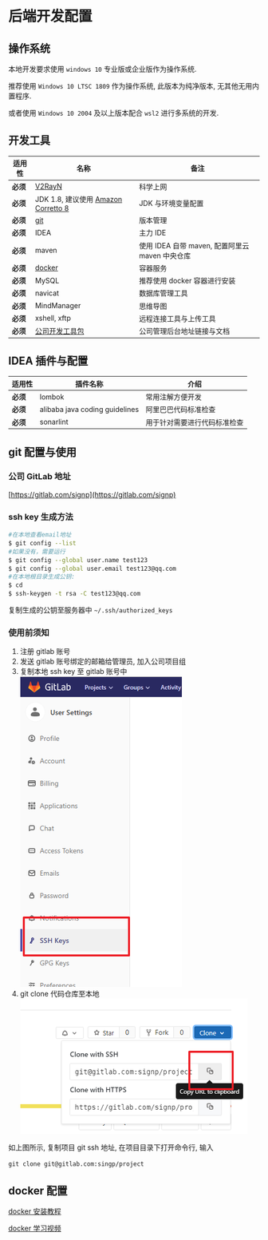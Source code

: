 # 后端开发配置

## 操作系统

本地开发要求使用 `windows 10` 专业版或企业版作为操作系统.

推荐使用 `Windows 10 LTSC 1809` 作为操作系统, 此版本为纯净版本, 无其他无用内置程序.

或者使用 `Windows 10 2004` 及以上版本配合 `wsl2` 进行多系统的开发.

## 开发工具

| 适用性   | 名称                                                                                                                 | 备注                                            |
| -------- | -------------------------------------------------------------------------------------------------------------------- | ----------------------------------------------- |
| **必须** | [V2RayN](https://github.com/2dust/v2rayN/releases)                                                                   | 科学上网                                        |
| **必须** | JDK 1.8, 建议使用 [Amazon Corretto 8](https://docs.aws.amazon.com/corretto/latest/corretto-8-ug/downloads-list.html) | JDK 与环境变量配置                              |
| **必须** | [git](https://git-scm.com/)                                                                                          | 版本管理                                        |
| **必须** | IDEA                                                                                                                 | 主力 IDE                                        |
| **必须** | maven                                                                                                                | 使用 IDEA 自带 maven, 配置阿里云 maven 中央仓库 |
| **必须** | [docker](https://docs.docker.com/docker-for-windows/install/)                                                        | 容器服务                                        |
| **必须** | MySQL                                                                                                                | 推荐使用 docker 容器进行安装                    |
| **必须** | navicat                                                                                                              | 数据库管理工具                                  |
| **必须** | MindManager                                                                                                          | 思维导图                                        |
| **必须** | xshell, xftp                                                                                                         | 远程连接工具与上传工具                          |
| **必须** | [公司开发工具包](https://o.signp.cn/application/橙立科技工具包-安装包.exe)                                           | 公司管理后台地址链接与文档                      |

## IDEA 插件与配置

| 适用性   | 插件名称                       | 介绍                         |
| -------- | ------------------------------ | ---------------------------- |
| **必须** | lombok                         | 常用注解方便开发             |
| **必须** | alibaba java coding guidelines | 阿里巴巴代码标准检查         |
| **必须** | sonarlint                      | 用于针对需要进行代码标准检查 |

## git 配置与使用

### 公司 GitLab 地址

[https://gitlab.com/signp](https://gitlab.com/signp)

### ssh key 生成方法

```bash
#在本地查看email地址
$ git config --list
#如果没有，需要运行
$ git config --global user.name test123
$ git config --global user.email test123@qq.com
#在本地根目录生成公钥:
$ cd
$ ssh-keygen -t rsa -C test123@qq.com
```

复制生成的公钥至服务器中 `~/.ssh/authorized_keys`

### 使用前须知

1. 注册 gitlab 账号
1. 发送 gitlab 账号绑定的邮箱给管理员, 加入公司项目组
1. 复制本地 ssh key 至 gitlab 账号中
   ![ssh](../../frontend/config/ssh.png)
1. git clone 代码仓库至本地
   ![git clone](../../frontend/config/clone.png)

如上图所示, 复制项目 git ssh 地址, 在项目目录下打开命令行, 输入

`git clone git@gitlab.com:singp/project`

## docker 配置

[docker 安装教程](https://docs.docker.com/docker-for-windows/install/)

[docker 学习视频](http://192.168.1.228:9999/lib/1e74c57b-62e4-4424-9b72-44bf0a05e238/file/%E5%90%8E%E7%AB%AF%E5%BC%80%E5%8F%91/Basics%20of%20Docker.zip)

